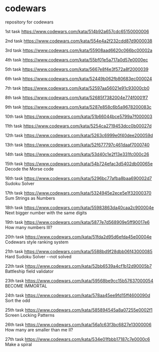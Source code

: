 # codewars
repository for codewars

1st task
https://www.codewars.com/kata/514b92a657cdc65150000006

2nd task
https://www.codewars.com/kata/554e4a2f232cdd87d9000038

3rd task
https://www.codewars.com/kata/55908aad6620c066bc00002a

4th task
https://www.codewars.com/kata/55bf01e5a717a0d57e0000ec

5th task
https://www.codewars.com/kata/5667e8f4e3f572a8f2000039

6th task
https://www.codewars.com/kata/52449b062fb80683ec000024

7th task
https://www.codewars.com/kata/52597aa56021e91c93000cb0

8th task
https://www.codewars.com/kata/52685f7382004e774f0001f7

9th task
https://www.codewars.com/kata/5287e858c6b5a9678200083c

10th task
https://www.codewars.com/kata/51b66044bce5799a7f000003

11th task
https://www.codewars.com/kata/5254ca2719453dcc0b00027d

12th task
https://www.codewars.com/kata/5263c6999e0f40dee200059d

13th task
https://www.codewars.com/kata/52f677797c461daaf7000740

14th task
https://www.codewars.com/kata/53d40c1e2f13e331fc000c26

15th task
https://www.codewars.com/kata/54b724efac3d5402db00065e
Decode the Morse code

16th task
https://www.codewars.com/kata/5296bc77afba8baa690002d7
Sudoku Solver

17th task
https://www.codewars.com/kata/5324945e2ece5e1f32000370
Sum Strings as Numbers

18th task
https://www.codewars.com/kata/55983863da40caa2c900004e
Next bigger number with the same digits

19th task
https://www.codewars.com/kata/5877e7d568909e5ff90017e6
How many numbers III?

20th task
https://www.codewars.com/kata/51fda2d95d6efda45e00004e
Codewars style ranking system

21th task
https://www.codewars.com/kata/5588bd9f28dbb06f43000085
Hard Sudoku Solver --not solved

22th task
https://www.codewars.com/kata/52bb6539a4cf1b12d90005b7
Battleship field validator

23th task
https://www.codewars.com/kata/59568be9cc15b57637000054
BECOME IMMORTAL

24th task
https://www.codewars.com/kata/578aa45ee9fd15ff4600090d
Sort the odd

25th task
https://www.codewars.com/kata/585894545a8a07255e0002f1
Screen Locking Patterns

26th task
https://www.codewars.com/kata/56a1c63f3bc6827e13000006
How many are smaller than me II?

27th task
https://www.codewars.com/kata/534e01fbbb17187c7e0000c6
Make a spiral

